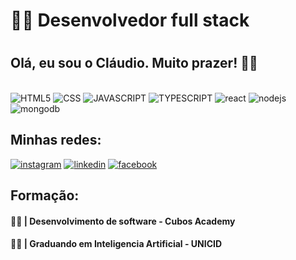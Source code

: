 <h1>🧑‍💻 Desenvolvedor full stack<h1>

<h2>Olá, eu sou o Cláudio. Muito prazer! 👋👋</h2>

<div style="display: inline-block align:center;"><br>
    <img alt="HTML5" src="https://img.shields.io/badge/HTML5-323330?style=for-the-badge&logo=html5&logoColor=white"/>
    <img alt="CSS" src="https://img.shields.io/badge/CSS3-323330?style=for-the-badge&logo=css3&logoColor=white"/>
    <img alt="JAVASCRIPT" src="https://img.shields.io/badge/JavaScript-323330?style=for-the-badge&logo=javascript&logoColor=F7DF1"/>
    <img alt="TYPESCRIPT" src="https://img.shields.io/badge/Typescript-323330?style=for-the-badge&logo=typescript&logoColor=F8DF5"/>
    <img alt="react" src="https://img.shields.io/badge/React-323330?style=for-the-badge&logo=react&logoColor=F8DF5"/>
    <img alt="nodejs" src="https://img.shields.io/badge/nodejs-323230?style=for-the-badge&logo=nodejs&logoColor=white"/>
    <img alt="mongodb" src="https://img.shields.io/badge/mongodb-323230?style=for-the-badge&logo=mongodb&logoColor=white"/>
</div>


## Minhas redes:

[![instagram](https://img.shields.io/badge/Instagram-E4405F?style=for-the-badge&logo=instagram&logoColor=white)](https://www.instagram.com/ayresdinhu/)
[![linkedin](https://img.shields.io/badge/LinkedIn-0077B5?style=for-the-badge&logo=linkedin&logoColor=white)](https://www.linkedin.com/in/claudio-soares-dev/)
[![facebook](https://img.shields.io/badge/Facebook-1877F2?style=for-the-badge&logo=facebook&logoColor=white)](https://www.facebook.com/claudio.j.a.soares//)

## Formação:

#### 👨‍🎓 | Desenvolvimento de software - Cubos Academy
#### 👨‍🎓 | Graduando em Inteligencia Artificial - UNICID
